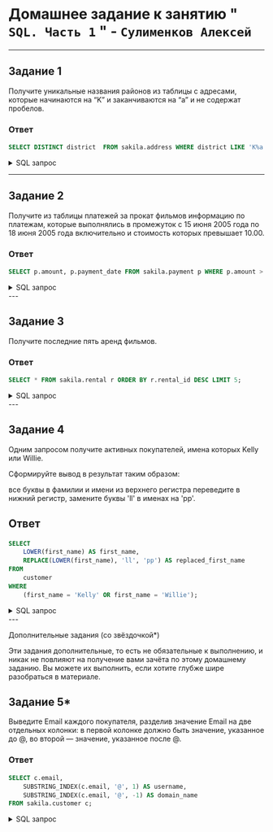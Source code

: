 # Домашнее задание к занятию " `SQL. Часть 1` " - `Сулименков Алексей`

---

## Задание 1

Получите уникальные названия районов из таблицы с адресами, которые начинаются на “K” и заканчиваются на “a” и не содержат пробелов.

### Ответ

```SQL
SELECT DISTINCT district  FROM sakila.address WHERE district LIKE 'K%a' AND district NOT LIKE '% %';
```

<details><summary>SQL запрос</summary>
![district](https://github.com/biparasite/DB-12-03HW/blob/main/district.png)
</details>

---

## Задание 2

Получите из таблицы платежей за прокат фильмов информацию по платежам, которые выполнялись в промежуток с 15 июня 2005 года по 18 июня 2005 года включительно и стоимость которых превышает 10.00.

### Ответ

```SQL
SELECT p.amount, p.payment_date FROM sakila.payment p WHERE p.amount > 10 AND CAST(p.payment_date AS DATE) BETWEEN '2005-06-15' AND '2005-06-18';
```

<details><summary>SQL запрос</summary>
![amount](https://github.com/biparasite/DB-12-03HW/blob/main/amount.png)
</details>
---

## Задание 3

Получите последние пять аренд фильмов.

### Ответ

```SQL
SELECT * FROM sakila.rental r ORDER BY r.rental_id DESC LIMIT 5;
```

<details><summary>SQL запрос</summary>
![rental](https://github.com/biparasite/DB-12-03HW/blob/main/rental.png)
</details>
---

## Задание 4

Одним запросом получите активных покупателей, имена которых Kelly или Willie.

Сформируйте вывод в результат таким образом:

все буквы в фамилии и имени из верхнего регистра переведите в нижний регистр,
замените буквы 'll' в именах на 'pp'.

## Ответ

```SQL
SELECT
    LOWER(first_name) AS first_name,
    REPLACE(LOWER(first_name), 'll', 'pp') AS replaced_first_name
FROM
    customer
WHERE
    (first_name = 'Kelly' OR first_name = 'Willie');
```

<details><summary>SQL запрос</summary>
![KellyWelly](https://github.com/biparasite/DB-12-03HW/blob/main/KellyWelly.png)
</details>
---

Дополнительные задания (со звёздочкой\*)

Эти задания дополнительные, то есть не обязательные к выполнению, и никак не повлияют на получение вами зачёта по этому домашнему заданию. Вы можете их выполнить, если хотите глубже шире разобраться в материале.

## Задание 5\*

Выведите Email каждого покупателя, разделив значение Email на две отдельных колонки: в первой колонке должно быть значение, указанное до @, во второй — значение, указанное после @.

### Ответ

```SQL
SELECT c.email,
	SUBSTRING_INDEX(c.email, '@', 1) AS username,
	SUBSTRING_INDEX(c.email, '@', -1) AS domain_name
FROM sakila.customer c;
```

<details><summary>SQL запрос</summary>
![substring](https://github.com/biparasite/DB-12-03HW/blob/main/substring.png)
</details>
